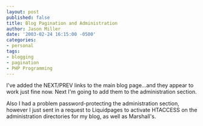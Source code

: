 ```yaml
---
layout: post
published: false
title: Blog Pagination and Administration
author: Jason Miller
date: '2003-02-24 16:15:00 -0500'
categories:
- personal
tags:
- blogging
- pagination
- PHP Programming
---
```


I've added the NEXT/PREV links to the main blog page...and they appear to work
just fine now. Next I'm going to add them to the administration section.

Also I had a problem password-protecting the administration section, however I
just sent in a request to Liquidpages to activate HTACCESS on the administration
directories for my blog, as well as Marshall's.
